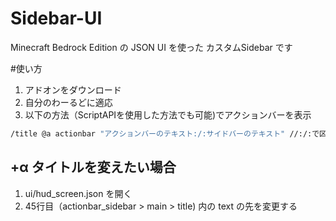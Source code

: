 # Sidebar-UI
Minecraft Bedrock Edition の JSON UI を使った カスタムSidebar です

#使い方
1. アドオンをダウンロード
2. 自分のわーるどに適応
3. 以下の方法（ScriptAPIを使用した方法でも可能)でアクションバーを表示
```cmd
/title @a actionbar "アクションバーのテキスト:/:サイドバーのテキスト" //:/:で区切る
```

## +α タイトルを変えたい場合
1. ui/hud_screen.json を開く
2. 45行目（actionbar_sidebar > main > title) 内の text の先を変更する
